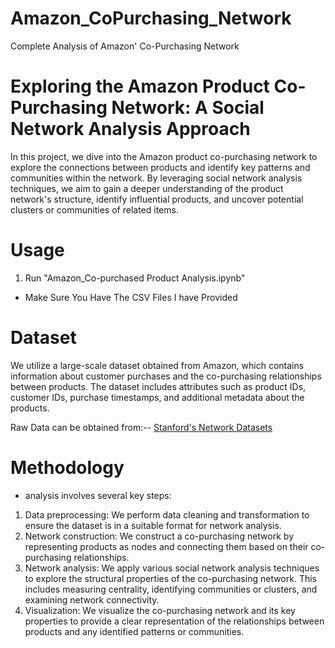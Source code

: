 # Amazon_CoPurchasing_Network
Complete Analysis of Amazon' Co-Purchasing Network


# Exploring the Amazon Product Co-Purchasing Network: A Social Network Analysis Approach

In this project, we dive into the Amazon product co-purchasing network to explore the connections between products and identify key patterns and communities within the network. 
By leveraging social network analysis techniques, we aim to gain a deeper understanding of the product network's structure, identify influential products, and uncover potential clusters or communities of related items.

# Usage
1. Run "Amazon_Co-purchased Product Analysis.ipynb"
* Make Sure You Have The CSV Files I have Provided


# Dataset
We utilize a large-scale dataset obtained from Amazon, which contains information about customer purchases and the co-purchasing relationships between products. 
The dataset includes attributes such as product IDs, customer IDs, purchase timestamps, and additional metadata about the products.

Raw Data can be obtained from:-- [Stanford's Network Datasets](https://snap.stanford.edu/data/#amazon)

# Methodology
- analysis involves several key steps:

1. Data preprocessing: We perform data cleaning and transformation to ensure the dataset is in a suitable format for network analysis.
2. Network construction: We construct a co-purchasing network by representing products as nodes and connecting them based on their co-purchasing relationships.
3. Network analysis: We apply various social network analysis techniques to explore the structural properties of the co-purchasing network. This includes measuring      centrality, identifying communities or clusters, and examining network connectivity.
4. Visualization: We visualize the co-purchasing network and its key properties to provide a clear representation of the relationships between products and any identified patterns or communities.
